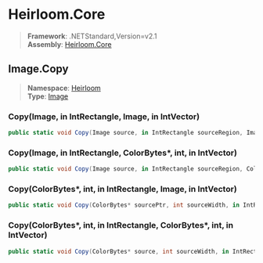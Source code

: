 # Heirloom.Core

> **Framework**: .NETStandard,Version=v2.1  
> **Assembly**: [Heirloom.Core][0]  

## Image.Copy

> **Namespace**: [Heirloom][0]  
> **Type**: [Image][1]  

### Copy(Image, in IntRectangle, Image, in IntVector)

```cs
public static void Copy(Image source, in IntRectangle sourceRegion, Image target, in IntVector targetOffset)
```

### Copy(Image, in IntRectangle, ColorBytes*, int, in IntVector)

```cs
public static void Copy(Image source, in IntRectangle sourceRegion, ColorBytes* target, int targetWidth, in IntVector targetOffset)
```

### Copy(ColorBytes*, int, in IntRectangle, Image, in IntVector)

```cs
public static void Copy(ColorBytes* sourcePtr, int sourceWidth, in IntRectangle sourceRegion, Image target, in IntVector targetOffset)
```

### Copy(ColorBytes*, int, in IntRectangle, ColorBytes*, int, in IntVector)

```cs
public static void Copy(ColorBytes* source, int sourceWidth, in IntRectangle sourceRegion, ColorBytes* target, int targetWidth, in IntVector targetOffset)
```

[0]: ../../../Heirloom.Core.md
[1]: ../Image.md
